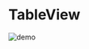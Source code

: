 # TableView

![demo](https://user-images.githubusercontent.com/25916/29854379-358403fa-8d63-11e7-8cdc-959772b31d74.gif)
